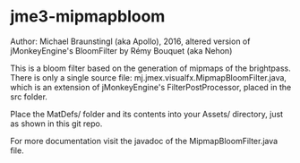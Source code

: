 # jme3-mipmapbloom
Author: Michael Braunstingl (aka Apollo), 2016,
altered version of jMonkeyEngine's BloomFilter by Rémy Bouquet (aka Nehon)

This is a bloom filter based on the generation of mipmaps of the brightpass. There is only a single source file:
mj.jmex.visualfx.MipmapBloomFilter.java, which is an extension of jMonkeyEngine's FilterPostProcessor, placed in the src folder.

Place the MatDefs/ folder and its contents into your Assets/ directory, just as shown in this git repo.

For more documentation visit the javadoc of the MipmapBloomFilter.java file.
